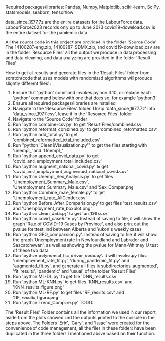 Required packages/libraries:
Pandas,
Numpy,
Matplotlib,
scikit-learn,
SciPy,
statsmodels,
seaborn,
tensorflow

data_since_1977.7z are the entire datasets for the LabourForce data.
LabourForce2023 records only up to June 2023
covid19-download.csv is the entire dataset for the pandemic data

All the source code in this project are provided in the folder 'Source Code'
The 14100287-eng.zip, 14100287-SDMX.zip, and covid19-download.csv are in the folder 'Resource Files'
All the output we produce in data processing and data cleaning, and data analyzing are provided in the folder 'Result Files'

How to get all results and generate files in the 'Result Files' folder from scratch(code that uses models with randomized algorithms will produce slightly different files):
1. Ensure that 'python' command invokes python 3.10, or replace each 'python' command below with one that does so, for example 'python3'
2. Ensure all required packages/libraries are installed
3. Navigate to the 'Resource Files' folder. Unzip 'data_since_1977.7z' into 'data_since_1977.csv', leave it in the 'Resource Files' folder
4. Navigate to the 'Source Code' folder
5. Run 'python combine-csv.py' to get 'Result Files/combined.csv'
6. Run 'python reformat_combined.py' to get 'combined_reformatted.csv'
7. Run 'python add_total.py' to get 'combined_reformatted_total_included.csv'
8. Run "python 'Clean&Visualization.py'" to get the files starting with 'unempl_' and 'Unempl_'
9. Run 'python append_covid_data.py' to get 'covid_and_employment_total_included.csv'
10. Run 'python augment_national_covid.py' to get 'covid_and_employment_augmented_national_covid.csv'
11. Run 'python Unempl_Sex_Analysis.py' to get files 'Unemployment_Summary_Male.csv', 'Unemployment_Summary_Male.csv' and 'Sex_Compar.png'
12. Run 'python Combine_male_female.py' to get 'Unemployment_rate_AllGender.csv'
13. Run 'python Before_After_Comparision.py' to get files 'test_results.csv' and 'Unemployment_rate_boxplot.png'
14. Run 'python clean_data.py' to get 'un_1997.csv'
15. Run 'python covid_caseRate.py'. Instead of saving to file, it will show the graph 'Rate of COVID-19 Cases by Province', and also print out the pvalue for ttest_ind between Alberta and Yukon's weekly cases
16. Run 'python GEO_comparision.py'. Instead of saving to file, it will show the graph 'Unemployment rate In Newfoundland and Labrador and Sascatchewan', as well as showing the pvalue for Mann-Whitney U test of these two data
17. Run 'python polynomial_fits_driver_code.py'. It will invoke .py files 'unemployment_rate_fit.py', 'during_pandemic_fit.py' and 'augmented_fit.py', and generate all files in subdirectories 'augmented', 'fit_results', 'pandemic' and 'usual' of the folder 'Result Files'
18. Run 'python ML-DL.py' to get file 'DNN_results.csv'
19. Run 'python ML-KNN.py' to get files 'KNN_results.csv' and 'KNN_results_figure.png'
20. Run 'python ML-RF.py' to get files 'RF_results.csv' and 'RF_results_figure.png'
21. Run 'python Trend_Compare.py' TODO:

The 'Result Files' Folder contains all the information we used in our report, aside from the plots showed and the outputs printed to the console in the steps above.
The Folders 'Eric', 'Gary', and 'Isaac' were created for the convenience of code management,
all the files in these folders have been duplicated in the three folders I mentioned above based on their function.
